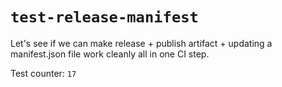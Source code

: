 # `test-release-manifest`

Let's see if we can make release + publish artifact + updating a manifest.json file work cleanly all in one CI step.

Test counter: `17`
